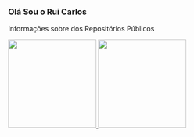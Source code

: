 ### Olá Sou o Rui Carlos

Informações sobre dos Repositórios Públicos

<div>
  <a href="https://beacons.ai/ruicarlos">
  <img height="180em" src="https://github-readme-stats.vercel.app/api?username=ruicarlos&count_private=true&show_icons=true&theme=transparent"/>
  <img height="180em" src=" https://github-readme-stats.vercel.app/api/top-langs/?username=ruicarlos&layout=compact/>
  <img height="180em" src"https://github-readme-stats.vercel.app/api/top-langs/?username=ruicarlos"/> 
                                                    
                           
 </div
